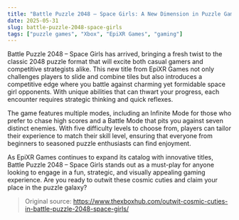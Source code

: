 ```yaml
---
title: "Battle Puzzle 2048 – Space Girls: A New Dimension in Puzzle Gaming"
date: 2025-05-31
slug: battle-puzzle-2048-space-girls
tags: ["puzzle games", "Xbox", "EpiXR Games", "gaming"]
---
```


Battle Puzzle 2048 – Space Girls has arrived, bringing a fresh twist to the classic 2048 puzzle format that will excite both casual gamers and competitive strategists alike. This new title from EpiXR Games not only challenges players to slide and combine tiles but also introduces a competitive edge where you battle against charming yet formidable space girl opponents. With unique abilities that can thwart your progress, each encounter requires strategic thinking and quick reflexes.

The game features multiple modes, including an Infinite Mode for those who prefer to chase high scores and a Battle Mode that pits you against seven distinct enemies. With five difficulty levels to choose from, players can tailor their experience to match their skill level, ensuring that everyone from beginners to seasoned puzzle enthusiasts can find enjoyment. 

As EpiXR Games continues to expand its catalog with innovative titles, Battle Puzzle 2048 – Space Girls stands out as a must-play for anyone looking to engage in a fun, strategic, and visually appealing gaming experience. Are you ready to outwit these cosmic cuties and claim your place in the puzzle galaxy?

> Original source: https://www.thexboxhub.com/outwit-cosmic-cuties-in-battle-puzzle-2048-space-girls/